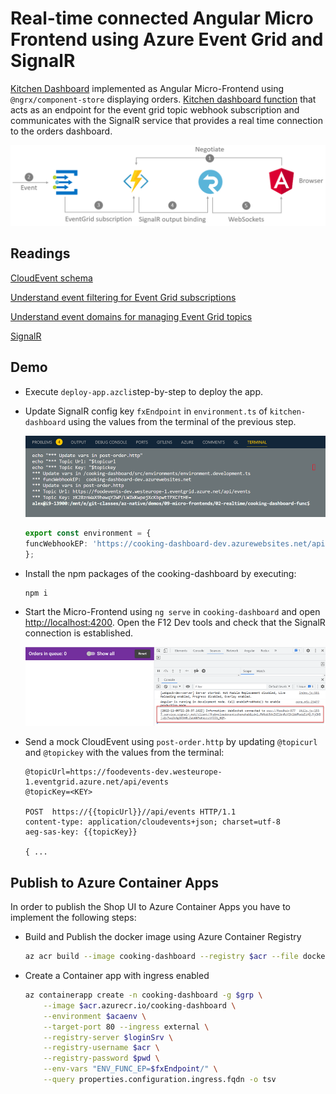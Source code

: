 # Real-time connected Angular Micro Frontend using Azure Event Grid and SignalR

[Kitchen Dashboard](/app/web/cooking-dashboard/) implemented as Angular Micro-Frontend using `@ngrx/component-store` displaying orders.  [Kitchen dashboard function](/app/functions/cooking-dashboard-func/) that acts as an endpoint for the event grid topic webhook subscription and communicates with the SignalR service that provides a real time connection to the orders dashboard.

![architecture](_images/architecture.png)

## Readings

[CloudEvent schema](https://docs.microsoft.com/en-us/azure/event-grid/cloudevents-schema)

[Understand event filtering for Event Grid subscriptions](https://learn.microsoft.com/en-us/azure/event-grid/event-filtering)

[Understand event domains for managing Event Grid topics](https://learn.microsoft.com/en-us/azure/event-grid/event-domains?tabs=event-grid-event-schema)

[SignalR](https://docs.microsoft.com/en-us/azure/azure-signalr)

## Demo

-   Execute `deploy-app.azcli`step-by-step to deploy the app.

-   Update SignalR config key `fxEndpoint` in `environment.ts` of `kitchen-dashboard` using the values from the terminal of the previous step.

    ![azure](_images/cfg.png)

    ```typescript
    export const environment = {
    funcWebhookEP: 'https://cooking-dashboard-dev.azurewebsites.net/api',
    };
    ```
- Install the npm packages of the cooking-dashboard by executing:

    ```bash
    npm i
    ```

-   Start the Micro-Frontend using `ng serve` in `cooking-dashboard` and open [http://localhost:4200](http://localhost:4200). Open the F12 Dev tools and check that the SignalR connection is established.

    ![websocket](_images/websocket.png)

-   Send a mock CloudEvent using `post-order.http` by updating `@topicurl` and `@topickey` with the values from the terminal:

    ```
    @topicUrl=https://foodevents-dev.westeurope-1.eventgrid.azure.net/api/events
    @topicKey=<KEY>

    POST  https://{{topicUrl}}//api/events HTTP/1.1
    content-type: application/cloudevents+json; charset=utf-8
    aeg-sas-key: {{topicKey}}

    { ...
    ```
## Publish to Azure Container Apps

In order to publish the Shop UI to Azure Container Apps you have to implement the following steps:

- Build and Publish the docker image using Azure Container Registry

    ```bash
    az acr build --image cooking-dashboard --registry $acr --file dockerfile .
    ```

- Create a Container app with ingress enabled

    ```bash
    az containerapp create -n cooking-dashboard -g $grp \
        --image $acr.azurecr.io/cooking-dashboard \
        --environment $acaenv \
        --target-port 80 --ingress external \
        --registry-server $loginSrv \
        --registry-username $acr \
        --registry-password $pwd \
        --env-vars "ENV_FUNC_EP=$fxEndpoint/" \
        --query properties.configuration.ingress.fqdn -o tsv
    ```